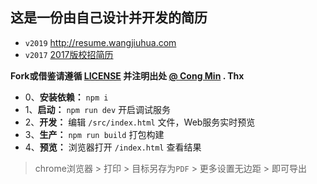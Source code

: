 ## 这是一份由自己设计并开发的简历

* `v2019` http://resume.wangjiuhua.com
* `v2017` [2017版校招简历](https://github.com/xszi/resume/tree/master)

**Fork或借鉴请遵循 [LICENSE](./LICENSE) 并注明出处 [@ Cong Min](https://github.com/xszi/resume) . Thx**

- 0、**安装依赖：** `npm i`
- 1、**启动：** `npm run dev` 开启调试服务
- 2、**开发：** 编辑 `/src/index.html` 文件，Web服务实时预览
- 3、**生产：** `npm run build` 打包构建
- 4、**预览：** 浏览器打开 `/index.html` 查看结果

> chrome浏览器 > 打印 > 目标另存为`PDF` > 更多设置无边距 > 即可导出

